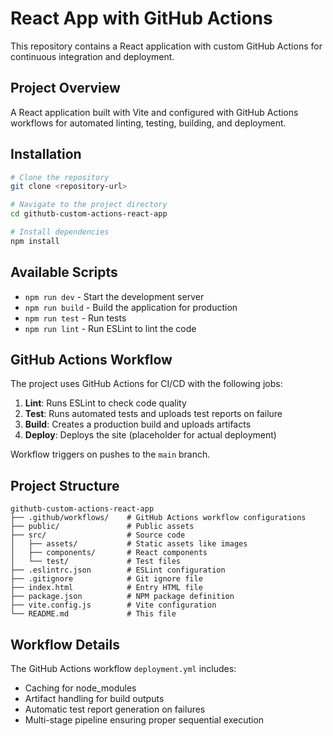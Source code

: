 # React App with GitHub Actions

This repository contains a React application with custom GitHub Actions for continuous integration and deployment.

## Project Overview

A React application built with Vite and configured with GitHub Actions workflows for automated linting, testing, building, and deployment.

## Installation

```bash
# Clone the repository
git clone <repository-url>

# Navigate to the project directory
cd githutb-custom-actions-react-app

# Install dependencies
npm install
```

## Available Scripts

- `npm run dev` - Start the development server
- `npm run build` - Build the application for production
- `npm run test` - Run tests
- `npm run lint` - Run ESLint to lint the code

## GitHub Actions Workflow

The project uses GitHub Actions for CI/CD with the following jobs:

1. **Lint**: Runs ESLint to check code quality
2. **Test**: Runs automated tests and uploads test reports on failure
3. **Build**: Creates a production build and uploads artifacts
4. **Deploy**: Deploys the site (placeholder for actual deployment)

Workflow triggers on pushes to the `main` branch.

## Project Structure

```
githutb-custom-actions-react-app
├── .github/workflows/    # GitHub Actions workflow configurations
├── public/               # Public assets
├── src/                  # Source code
│   ├── assets/           # Static assets like images
│   ├── components/       # React components
│   └── test/             # Test files
├── .eslintrc.json        # ESLint configuration
├── .gitignore            # Git ignore file
├── index.html            # Entry HTML file
├── package.json          # NPM package definition
├── vite.config.js        # Vite configuration
└── README.md             # This file
```

## Workflow Details

The GitHub Actions workflow `deployment.yml` includes:

- Caching for node_modules
- Artifact handling for build outputs
- Automatic test report generation on failures
- Multi-stage pipeline ensuring proper sequential execution